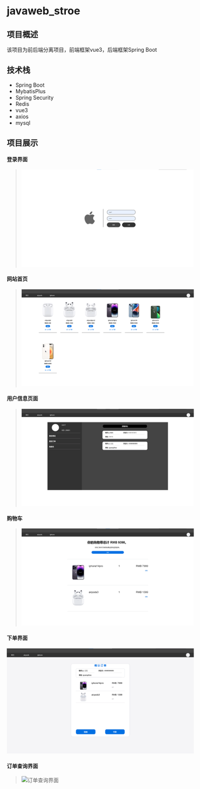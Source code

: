 # javaweb_stroe

## 项目概述

该项目为前后端分离项目，前端框架vue3，后端框架Spring Boot

## 技术栈

- Spring Boot
- MybatisPlus
- Spring Security
- Redis
- vue3
- axios
- mysql

## 项目展示

#### 登录界面

> ![](\image\登录界面.png)

#### 网站首页

> ![](\image\网站首页.png)

#### 用户信息页面

> ![](\image\用户信息页面.png)

#### 购物车

> ![](\image\购物车.png)

#### 下单界面

![](\image\下单界面.png)

#### 订单查询界面

> ![订单查询界面](\javaweb_stroe\image\订单查询界面.png)
